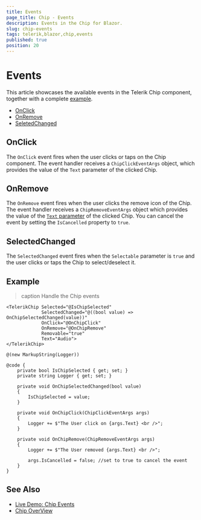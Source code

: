 ```yaml
---
title: Events
page_title: Chip - Events
description: Events in the Chip for Blazor.
slug: chip-events
tags: telerik,blazor,chip,events
published: true
position: 20
---
```


# Events

This article showcases the available events in the Telerik Chip component, together with a complete [example](#example).

* [OnClick](#onclick)
* [OnRemove](#onremove)
* [SeletedChanged](#selectedchanged)

## OnClick

The `OnClick` event fires when the user clicks or taps on the Chip component. The event handler receives a `ChipClickEventArgs` object, which provides the value of the `Text` parameter of the clicked Chip.

## OnRemove

The `OnRemove` event fires when the user clicks the remove icon of the Chip. The event handler receives a `ChipRemoveEventArgs` object which provides the value of the [`Text` parameter](slug://chip-overview#chip-parameters) of the clicked Chip. You can cancel the event by setting the `IsCancelled` property to `true`.

## SelectedChanged

The `SelectedChanged` event fires when the `Selectable` parameter is `true` and the user clicks or taps the Chip to select/deselect it.

## Example

>caption Handle the Chip events

````RAZOR
<TelerikChip Selected="@IsChipSelected"
             SelectedChanged="@((bool value) => OnChipSelectedChanged(value))"
             OnClick="@OnChipClick"
             OnRemove="@OnChipRemove"
             Removable="true"
             Text="Audio">
</TelerikChip>

@(new MarkupString(Logger))

@code {
    private bool IsChipSelected { get; set; }
    private string Logger { get; set; }

    private void OnChipSelectedChanged(bool value)
    {
        IsChipSelected = value;
    }

    private void OnChipClick(ChipClickEventArgs args)
    {
        Logger += $"The User click on {args.Text} <br />";
    }

    private void OnChipRemove(ChipRemoveEventArgs args)
    {
        Logger += $"The User removed {args.Text} <br />";

        args.IsCancelled = false; //set to true to cancel the event
    }
}
````

## See Also

* [Live Demo: Chip Events](https://demos.telerik.com/blazor-ui/chip/events)
* [Chip OverView](slug://chip-overview)
